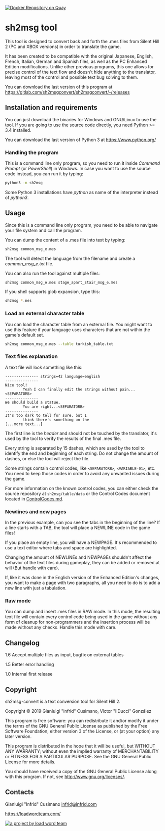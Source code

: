 [![Docker Repository on Quay](https://quay.io/repository/loadwordteam/SH2MSGConvert/status "Docker Repository on Quay")](https://quay.io/repository/loadwordteam/SH2MSGConvert)
# sh2msg tool

This tool is designed to convert back and forth the .mes files from
Silent Hill 2 (PC and XBOX versions) in order to translate the game.

It has been created to be compatible with the original Japanese,
English, French, Italian, German and Spanish files, as well as the PC
Enhanced Edition modifications. Unlike other previous programs, this
one allows for precise control of the text flow and doesn't hide
anything to the translator, leaving most of the control and possible
text bug solving to them.

You can download the last version of this program at <https://gitlab.com/sh2msgconvert/sh2msgconvert/-/releases>

## Installation and requirements

You can just download the binaries for Windows and GNU/Linux to use
the tool. If you are going to use the source code directly, you need
Python >= 3.4 installed.

You can download the last version of Python 3 at
https://www.python.org/

### Handling the program

This is a command line only program, so you need to run it inside
*Command Prompt* (or *PowerShell*) in Windows. In case you want to
use the source code instead, you can run it by typing:

```bash
python3 -m sh2msg
```

Some Python 3 installations have *python* as name of the interpreter
instead of *python3*.

## Usage

Since this is a command line only program, you need to be able to
navigate your file system and call the program.

You can dump the content of a .mes file into text by typing:

```bash
sh2msg common_msg_e.mes
```

The tool will detect the language from the filename and create a
*common_msg_e.txt* file.

You can also run the tool against multiple files:

```bash
sh2msg common_msg_e.mes stage_apart_stair_msg_e.mes
```

If you shell supports glob expansion, type this:

```bash
sh2msg *.mes
```

### Load an external character table

You can load the character table from an external file. You might want 
to use this feature if your language uses characters that are not
within the game's default set.

```bash
sh2msg common_msg_e.mes --table turkish_table.txt
```

### Text files explanation

A text file will look something like this:

```
--------------- strings=42 language=english
---------------
Nice tool!
        Yeah I can finally edit the strings without pain...<SEPARATORB>
---------------
We should build a statue.
        You are right...<SEPARATORB>
---------------
It's too dark to tell for sure, but I
        think there's something on the
[...more text...]
```

The first line is the *header* and should not be touched by the
translator, it's used by the tool to verify the results of the final
.mes file.

Every string is separated by 15 dashes, which are used by the tool to
identify the end and beginning of each string. Do not change the
amount of dashes, or else the tool will reject the file.

Some strings contain control codes, like `<SEPARATORB>`,
`<VARIABLE-01>`, etc. You need to keep those codes in order to avoid
any unwanted issues during the game.

For more information on the known control codes, you can either check
the source repository at `sh2msg/table/data` or the Control Codes
document located in [ControlCodes.md](ControlCodes.md).

### Newlines and new pages

In the previous example, can you see the tabs in the beginning of the
line? If a line starts with a TAB, the tool will place a NEWLINE code
in the game files!

If you place an empty line, you will have a NEWPAGE. It's recommended
to use a text editor where tabs and space are highlighted.

Changing the amount of NEWLINEs and NEWPAGEs shouldn't affect the
behavior of the text files during gameplay, they can be added or 
removed at will (But handle with care).

If, like it was done in the English version of the Enhanced Edition's
changes, you want to make a page with two paragraphs, all you need to
do is to add a new line with just a tabulation.

### Raw mode

You can dump and insert .mes files in RAW mode. In this mode, the
resulting text file will contain every control code being used in the
game without any form of cleanup for non-programmers and the
insertion process will be made without any checks. Handle this mode
with care.

## Changelog

1.6 Accept multiple files as input, bugfix on external tables

1.5 Better error handling

1.0 Internal first release

## Copyright

sh2msg-convert is a text conversion tool for Silent Hill 2.

Copyright © 2019 Gianluigi "Infrid" Cusimano, Víctor "IlDucci" González

This program is free software: you can redistribute it and/or modify
it under the terms of the GNU General Public License as published by
the Free Software Foundation, either version 3 of the License, or
(at your option) any later version.

This program is distributed in the hope that it will be useful,
but WITHOUT ANY WARRANTY; without even the implied warranty of
MERCHANTABILITY or FITNESS FOR A PARTICULAR PURPOSE.  See the
GNU General Public License for more details.

You should have received a copy of the GNU General Public License
along with this program.  If not, see <http://www.gnu.org/licenses/>.


## Contacts

Gianluigi "Infrid" Cusimano <infrid@infrid.com>

https://loadwordteam.com/

[![a project by load word team](https://loadwordteam.com/logo-lwt-small.png "a project by load word team")](https://loadwordteam.com)

